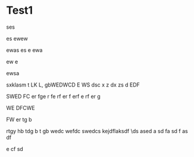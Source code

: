 # Test1

ses

es
ewew

ewas
es
e
ewa

ew
e

ewsa


sxklasm
t
LK
L,
gbWEDWCD
E
WS
dsc
x
z
dx
zs
d
EDF

SWED
FC
er
fge
r
fe
rf
er
f
erf
e
rf
er
g

WE
DFCWE

FW
er
tg
b

rtgy
hb
tdg
b
t
gb
wedc
wefdc
swedcs
kejdflaksdf
\ds
ased
a
sd
fa
sd
f
as
df

e
cf
sd
